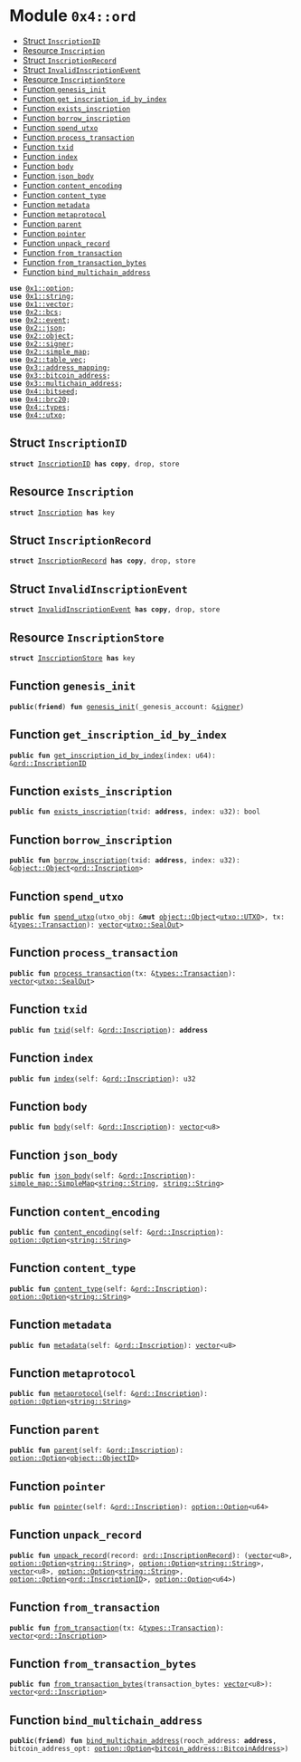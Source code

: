 
<a name="0x4_ord"></a>

# Module `0x4::ord`



-  [Struct `InscriptionID`](#0x4_ord_InscriptionID)
-  [Resource `Inscription`](#0x4_ord_Inscription)
-  [Struct `InscriptionRecord`](#0x4_ord_InscriptionRecord)
-  [Struct `InvalidInscriptionEvent`](#0x4_ord_InvalidInscriptionEvent)
-  [Resource `InscriptionStore`](#0x4_ord_InscriptionStore)
-  [Function `genesis_init`](#0x4_ord_genesis_init)
-  [Function `get_inscription_id_by_index`](#0x4_ord_get_inscription_id_by_index)
-  [Function `exists_inscription`](#0x4_ord_exists_inscription)
-  [Function `borrow_inscription`](#0x4_ord_borrow_inscription)
-  [Function `spend_utxo`](#0x4_ord_spend_utxo)
-  [Function `process_transaction`](#0x4_ord_process_transaction)
-  [Function `txid`](#0x4_ord_txid)
-  [Function `index`](#0x4_ord_index)
-  [Function `body`](#0x4_ord_body)
-  [Function `json_body`](#0x4_ord_json_body)
-  [Function `content_encoding`](#0x4_ord_content_encoding)
-  [Function `content_type`](#0x4_ord_content_type)
-  [Function `metadata`](#0x4_ord_metadata)
-  [Function `metaprotocol`](#0x4_ord_metaprotocol)
-  [Function `parent`](#0x4_ord_parent)
-  [Function `pointer`](#0x4_ord_pointer)
-  [Function `unpack_record`](#0x4_ord_unpack_record)
-  [Function `from_transaction`](#0x4_ord_from_transaction)
-  [Function `from_transaction_bytes`](#0x4_ord_from_transaction_bytes)
-  [Function `bind_multichain_address`](#0x4_ord_bind_multichain_address)


<pre><code><b>use</b> <a href="">0x1::option</a>;
<b>use</b> <a href="">0x1::string</a>;
<b>use</b> <a href="">0x1::vector</a>;
<b>use</b> <a href="">0x2::bcs</a>;
<b>use</b> <a href="">0x2::event</a>;
<b>use</b> <a href="">0x2::json</a>;
<b>use</b> <a href="">0x2::object</a>;
<b>use</b> <a href="">0x2::signer</a>;
<b>use</b> <a href="">0x2::simple_map</a>;
<b>use</b> <a href="">0x2::table_vec</a>;
<b>use</b> <a href="">0x3::address_mapping</a>;
<b>use</b> <a href="">0x3::bitcoin_address</a>;
<b>use</b> <a href="">0x3::multichain_address</a>;
<b>use</b> <a href="bitseed.md#0x4_bitseed">0x4::bitseed</a>;
<b>use</b> <a href="brc20.md#0x4_brc20">0x4::brc20</a>;
<b>use</b> <a href="types.md#0x4_types">0x4::types</a>;
<b>use</b> <a href="utxo.md#0x4_utxo">0x4::utxo</a>;
</code></pre>



<a name="0x4_ord_InscriptionID"></a>

## Struct `InscriptionID`



<pre><code><b>struct</b> <a href="ord.md#0x4_ord_InscriptionID">InscriptionID</a> <b>has</b> <b>copy</b>, drop, store
</code></pre>



<a name="0x4_ord_Inscription"></a>

## Resource `Inscription`



<pre><code><b>struct</b> <a href="ord.md#0x4_ord_Inscription">Inscription</a> <b>has</b> key
</code></pre>



<a name="0x4_ord_InscriptionRecord"></a>

## Struct `InscriptionRecord`



<pre><code><b>struct</b> <a href="ord.md#0x4_ord_InscriptionRecord">InscriptionRecord</a> <b>has</b> <b>copy</b>, drop, store
</code></pre>



<a name="0x4_ord_InvalidInscriptionEvent"></a>

## Struct `InvalidInscriptionEvent`



<pre><code><b>struct</b> <a href="ord.md#0x4_ord_InvalidInscriptionEvent">InvalidInscriptionEvent</a> <b>has</b> <b>copy</b>, drop, store
</code></pre>



<a name="0x4_ord_InscriptionStore"></a>

## Resource `InscriptionStore`



<pre><code><b>struct</b> <a href="ord.md#0x4_ord_InscriptionStore">InscriptionStore</a> <b>has</b> key
</code></pre>



<a name="0x4_ord_genesis_init"></a>

## Function `genesis_init`



<pre><code><b>public</b>(<b>friend</b>) <b>fun</b> <a href="ord.md#0x4_ord_genesis_init">genesis_init</a>(_genesis_account: &<a href="">signer</a>)
</code></pre>



<a name="0x4_ord_get_inscription_id_by_index"></a>

## Function `get_inscription_id_by_index`



<pre><code><b>public</b> <b>fun</b> <a href="ord.md#0x4_ord_get_inscription_id_by_index">get_inscription_id_by_index</a>(index: u64): &<a href="ord.md#0x4_ord_InscriptionID">ord::InscriptionID</a>
</code></pre>



<a name="0x4_ord_exists_inscription"></a>

## Function `exists_inscription`



<pre><code><b>public</b> <b>fun</b> <a href="ord.md#0x4_ord_exists_inscription">exists_inscription</a>(txid: <b>address</b>, index: u32): bool
</code></pre>



<a name="0x4_ord_borrow_inscription"></a>

## Function `borrow_inscription`



<pre><code><b>public</b> <b>fun</b> <a href="ord.md#0x4_ord_borrow_inscription">borrow_inscription</a>(txid: <b>address</b>, index: u32): &<a href="_Object">object::Object</a>&lt;<a href="ord.md#0x4_ord_Inscription">ord::Inscription</a>&gt;
</code></pre>



<a name="0x4_ord_spend_utxo"></a>

## Function `spend_utxo`



<pre><code><b>public</b> <b>fun</b> <a href="ord.md#0x4_ord_spend_utxo">spend_utxo</a>(utxo_obj: &<b>mut</b> <a href="_Object">object::Object</a>&lt;<a href="utxo.md#0x4_utxo_UTXO">utxo::UTXO</a>&gt;, tx: &<a href="types.md#0x4_types_Transaction">types::Transaction</a>): <a href="">vector</a>&lt;<a href="utxo.md#0x4_utxo_SealOut">utxo::SealOut</a>&gt;
</code></pre>



<a name="0x4_ord_process_transaction"></a>

## Function `process_transaction`



<pre><code><b>public</b> <b>fun</b> <a href="ord.md#0x4_ord_process_transaction">process_transaction</a>(tx: &<a href="types.md#0x4_types_Transaction">types::Transaction</a>): <a href="">vector</a>&lt;<a href="utxo.md#0x4_utxo_SealOut">utxo::SealOut</a>&gt;
</code></pre>



<a name="0x4_ord_txid"></a>

## Function `txid`



<pre><code><b>public</b> <b>fun</b> <a href="ord.md#0x4_ord_txid">txid</a>(self: &<a href="ord.md#0x4_ord_Inscription">ord::Inscription</a>): <b>address</b>
</code></pre>



<a name="0x4_ord_index"></a>

## Function `index`



<pre><code><b>public</b> <b>fun</b> <a href="ord.md#0x4_ord_index">index</a>(self: &<a href="ord.md#0x4_ord_Inscription">ord::Inscription</a>): u32
</code></pre>



<a name="0x4_ord_body"></a>

## Function `body`



<pre><code><b>public</b> <b>fun</b> <a href="ord.md#0x4_ord_body">body</a>(self: &<a href="ord.md#0x4_ord_Inscription">ord::Inscription</a>): <a href="">vector</a>&lt;u8&gt;
</code></pre>



<a name="0x4_ord_json_body"></a>

## Function `json_body`



<pre><code><b>public</b> <b>fun</b> <a href="ord.md#0x4_ord_json_body">json_body</a>(self: &<a href="ord.md#0x4_ord_Inscription">ord::Inscription</a>): <a href="_SimpleMap">simple_map::SimpleMap</a>&lt;<a href="_String">string::String</a>, <a href="_String">string::String</a>&gt;
</code></pre>



<a name="0x4_ord_content_encoding"></a>

## Function `content_encoding`



<pre><code><b>public</b> <b>fun</b> <a href="ord.md#0x4_ord_content_encoding">content_encoding</a>(self: &<a href="ord.md#0x4_ord_Inscription">ord::Inscription</a>): <a href="_Option">option::Option</a>&lt;<a href="_String">string::String</a>&gt;
</code></pre>



<a name="0x4_ord_content_type"></a>

## Function `content_type`



<pre><code><b>public</b> <b>fun</b> <a href="ord.md#0x4_ord_content_type">content_type</a>(self: &<a href="ord.md#0x4_ord_Inscription">ord::Inscription</a>): <a href="_Option">option::Option</a>&lt;<a href="_String">string::String</a>&gt;
</code></pre>



<a name="0x4_ord_metadata"></a>

## Function `metadata`



<pre><code><b>public</b> <b>fun</b> <a href="ord.md#0x4_ord_metadata">metadata</a>(self: &<a href="ord.md#0x4_ord_Inscription">ord::Inscription</a>): <a href="">vector</a>&lt;u8&gt;
</code></pre>



<a name="0x4_ord_metaprotocol"></a>

## Function `metaprotocol`



<pre><code><b>public</b> <b>fun</b> <a href="ord.md#0x4_ord_metaprotocol">metaprotocol</a>(self: &<a href="ord.md#0x4_ord_Inscription">ord::Inscription</a>): <a href="_Option">option::Option</a>&lt;<a href="_String">string::String</a>&gt;
</code></pre>



<a name="0x4_ord_parent"></a>

## Function `parent`



<pre><code><b>public</b> <b>fun</b> <a href="ord.md#0x4_ord_parent">parent</a>(self: &<a href="ord.md#0x4_ord_Inscription">ord::Inscription</a>): <a href="_Option">option::Option</a>&lt;<a href="_ObjectID">object::ObjectID</a>&gt;
</code></pre>



<a name="0x4_ord_pointer"></a>

## Function `pointer`



<pre><code><b>public</b> <b>fun</b> <a href="ord.md#0x4_ord_pointer">pointer</a>(self: &<a href="ord.md#0x4_ord_Inscription">ord::Inscription</a>): <a href="_Option">option::Option</a>&lt;u64&gt;
</code></pre>



<a name="0x4_ord_unpack_record"></a>

## Function `unpack_record`



<pre><code><b>public</b> <b>fun</b> <a href="ord.md#0x4_ord_unpack_record">unpack_record</a>(record: <a href="ord.md#0x4_ord_InscriptionRecord">ord::InscriptionRecord</a>): (<a href="">vector</a>&lt;u8&gt;, <a href="_Option">option::Option</a>&lt;<a href="_String">string::String</a>&gt;, <a href="_Option">option::Option</a>&lt;<a href="_String">string::String</a>&gt;, <a href="">vector</a>&lt;u8&gt;, <a href="_Option">option::Option</a>&lt;<a href="_String">string::String</a>&gt;, <a href="_Option">option::Option</a>&lt;<a href="ord.md#0x4_ord_InscriptionID">ord::InscriptionID</a>&gt;, <a href="_Option">option::Option</a>&lt;u64&gt;)
</code></pre>



<a name="0x4_ord_from_transaction"></a>

## Function `from_transaction`



<pre><code><b>public</b> <b>fun</b> <a href="ord.md#0x4_ord_from_transaction">from_transaction</a>(tx: &<a href="types.md#0x4_types_Transaction">types::Transaction</a>): <a href="">vector</a>&lt;<a href="ord.md#0x4_ord_Inscription">ord::Inscription</a>&gt;
</code></pre>



<a name="0x4_ord_from_transaction_bytes"></a>

## Function `from_transaction_bytes`



<pre><code><b>public</b> <b>fun</b> <a href="ord.md#0x4_ord_from_transaction_bytes">from_transaction_bytes</a>(transaction_bytes: <a href="">vector</a>&lt;u8&gt;): <a href="">vector</a>&lt;<a href="ord.md#0x4_ord_Inscription">ord::Inscription</a>&gt;
</code></pre>



<a name="0x4_ord_bind_multichain_address"></a>

## Function `bind_multichain_address`



<pre><code><b>public</b>(<b>friend</b>) <b>fun</b> <a href="ord.md#0x4_ord_bind_multichain_address">bind_multichain_address</a>(rooch_address: <b>address</b>, bitcoin_address_opt: <a href="_Option">option::Option</a>&lt;<a href="_BitcoinAddress">bitcoin_address::BitcoinAddress</a>&gt;)
</code></pre>
